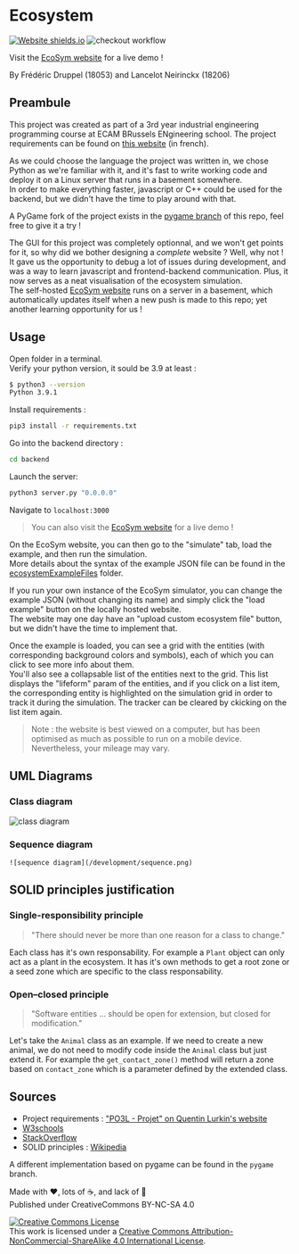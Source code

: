 # Ecosystem

[![Website shields.io](https://img.shields.io/website-up-down-green-red/https/ecosym.fredcorp.cc/ping)](https://ecosym.fredcorp.cc)
![checkout workflow](https://github.com/fred-corp/Ecosystem_PO3L_ECAM/actions/workflows/checkout.yml/badge.svg)

Visit the [EcoSym website](https://ecosym.fredcorp.cc) for a live demo !

By Frédéric Druppel (18053) and Lancelot Neirinckx (18206)

## Preambule

This project was created as part of a 3rd year industrial engineering programming course at ECAM BRussels ENgineering school. The project requirements can be found on [this website](https://quentin.lurkin.xyz/courses/poo/projet2021/index.html) (in french).

As we could choose the language the project was written in, we chose Python as we're familiar with it, and it's fast to write working code and deploy it on a Linux server that runs in a basement somewhere.  
In order to make everything faster, javascript or C++ could be used for the backend, but we didn't have the time to play around with that.

A PyGame fork of the project exists in the [pygame branch](https://github.com/fred-corp/Ecosystem_PO3L_ECAM/tree/pygame) of this repo, feel free to give it a try !

The GUI for this project was completely optionnal, and we won't get points for it, so why did we bother designing a *complete* website ? Well, why not !  
It gave us the opportunity to debug a lot of issues during development, and was a way to learn javascript and frontend-backend communication. Plus, it now serves as a neat visualisation of the ecosystem simulation.  
The self-hosted [EcoSym website](https://ecosym.fredcorp.cc) runs on a server in a basement, which automatically updates itself when a new push is made to this repo; yet another learning opportunity for us !

## Usage

Open folder in a terminal.  
Verify your python version, it sould be 3.9 at least :

```zsh
$ python3 --version
Python 3.9.1
```

Install requirements :

```zsh
pip3 install -r requirements.txt
```

Go into the backend directory :

```zsh
cd backend
```

Launch the server:

```zsh
python3 server.py "0.0.0.0"
```

Navigate to `localhost:3000`

> You can also visit the [EcoSym website](https://ecosym.fredcorp.cc) for a live demo !

On the EcoSym website, you can then go to the "simulate" tab, load the example, and then run the simulation.  
More details about the syntax of the example JSON file can be found in the [ecosystemExampleFiles](/ecosystemExampleFiles) folder.

If you run your own instance of the EcoSym simulator, you can change the example JSON (without changing its name) and simply click the "load example" button on the locally hosted website.  
The website may one day have an "upload custom ecosystem file" button, but we didn't have the time to implement that.

Once the example is loaded, you can see a grid with the entities (with corresponding background colors and symbols), each of which you can click to see more info about them.  
You'll also see a collapsable list of the entities next to the grid. This list displays the "lifeform" param of the entities, and if you click on a list item, the corresponding entity is highlighted on the simulation grid in order to track it during the simulation. The tracker can be cleared by ckicking on the list item again.

> Note : the website is best viewed on a computer, but has been optimised as much as possible to run on a mobile device. Nevertheless, your mileage may vary.

## UML Diagrams

### Class diagram

![class diagram](/development/class.png)

### Sequence diagram

```![sequence diagram](/development/sequence.png)```

## SOLID principles justification

### Single-responsibility principle

> "There should never be more than one reason for a class to change."

Each class has it's own responsability. For example a `Plant` object can only act as a plant in the ecosystem. It has it's own methods to get a root zone or a seed zone which are specific to the class responsability.

### Open–closed principle

> "Software entities ... should be open for extension, but closed for modification."

Let's take the `Animal` class as an example. If we need to create a new animal, we do not need to modify code inside the `Animal` class but just extend it. For example the `get_contact_zone()` method will return a zone based on `contact_zone` which is a parameter defined by the extended class.

## Sources

- Project requirements : ["PO3L - Projet" on Quentin Lurkin's website](https://quentin.lurkin.xyz/courses/poo/projet2021/index.html)
- [W3schools](https://www.w3schools.com)
- [StackOverflow](https://stackoverflow.com)
- SOLID principles : [Wikipedia](https://en.wikipedia.org/wiki/SOLID)

A different implementation based on pygame can be found in the `pygame` branch.

Made with ❤️, lots of ☕️, and lack of 🛌  
Published under CreativeCommons BY-NC-SA 4.0

[![Creative Commons License](https://i.creativecommons.org/l/by-nc-sa/4.0/88x31.png)](http://creativecommons.org/licenses/by-nc-sa/4.0/)  
This work is licensed under a [Creative Commons Attribution-NonCommercial-ShareAlike 4.0 International License](http://creativecommons.org/licenses/by-nc-sa/4.0/).
